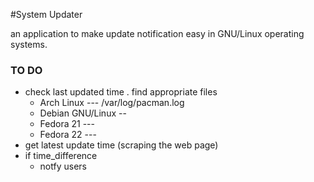 #System Updater

an application to make update notification easy in GNU/Linux operating systems.

### TO DO

- check last updated time . find appropriate files
	- Arch Linux --- /var/log/pacman.log
	- Debian GNU/Linux -- 
	- Fedora 21 ---
	- Fedora 22 --- 
- get latest update time (scraping the web page)
- if time_difference
	- notfy users

